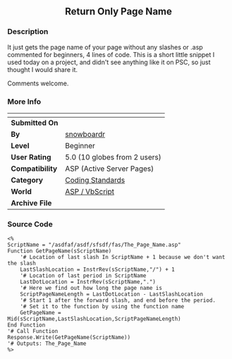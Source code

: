 ﻿<div align="center">

## Return Only Page Name


</div>

### Description

It just gets the page name of your page without any slashes or .asp commented for beginners, 4 lines of code. This is a short little snippet I used today on a project, and didn't see anything like it on PSC, so just thought I would share it.

Comments welcome.
 
### More Info
 


<span>             |<span>
---                |---
**Submitted On**   |
**By**             |[snowboardr](https://github.com/Planet-Source-Code/PSCIndex/blob/master/ByAuthor/snowboardr.md)
**Level**          |Beginner
**User Rating**    |5.0 (10 globes from 2 users)
**Compatibility**  |ASP \(Active Server Pages\)
**Category**       |[Coding Standards](https://github.com/Planet-Source-Code/PSCIndex/blob/master/ByCategory/coding-standards__4-33.md)
**World**          |[ASP / VbScript](https://github.com/Planet-Source-Code/PSCIndex/blob/master/ByWorld/asp-vbscript.md)
**Archive File**   |[](https://github.com/Planet-Source-Code/snowboardr-return-only-page-name__4-8540/archive/master.zip)





### Source Code

```
<%
ScriptName = "/asdfaf/asdf/sfsdf/fas/The_Page_Name.asp"
Function GetPageName(sScriptName)
	'# Location of last slash In ScriptName + 1 because we don't want the slash
	LastSlashLocation = InstrRev(sScriptName,"/") + 1
	'# Location of last period in ScriptName
	LastDotLocation = InstrRev(sScriptName,".")
	'# Here we find out how long the page name is
	ScriptPageNameLength = LastDotLocation - LastSlashLocation
	'# Start 1 after the forward slash, and end before the period.
	'# Set it to the function by using the function name
	GetPageName = Mid(sScriptName,LastSlashLocation,ScriptPageNameLength)
End Function
'# Call Function
Response.Write(GetPageName(ScriptName))
'# Outputs: The_Page_Name
%>
```

